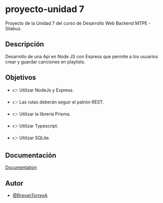# proyecto-unidad 7

Proyecto de la Unidad 7 del curso de Desarrollo Web Backend MTPE - Silabuz.

## Descripción
Desarrollo de una Api en Node JS con Express que permite a los usuarios crear y guardar canciones en playlists.

## Objetivos

- 👉 Utilizar NodeJs y Express.

- 👉 Las rutas deberán seguir el patrón REST.

- 👉 Utilizar la librería Prisma.

- 👉 Utilizar Typescript.

- 👉 Utilizar SQLite.

## Documentación

[Documentation](https://documenter.getpostman.com/view/23024871/2s8ZDYZ2ct)

## Autor

- [@BrayanTorresA](https://github.com/BrayanTorresA)
